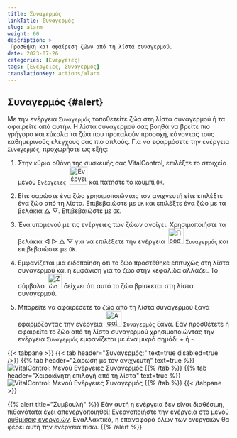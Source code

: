 ```yaml
---
title: Συναγερμός
linkTitle: Συναγερμός
slug: alarm
weight: 60
description: >
 Προσθήκη και αφαίρεση ζώων από τη λίστα συναγερμού.
date: 2023-07-26
categories: [Ενέργειες]
tags: [Ενέργειες, Συναγερμός]
translationKey: actions/alarm
---
```


## Συναγερμός {#alert}

Με την ενέργεια `Συναγερμός` τοποθετείτε ζώα στη λίστα συναγερμού ή τα αφαιρείτε από αυτήν. Η λίστα συναγερμού σας βοηθά να βρείτε πιο γρήγορα και εύκολα τα ζώα που προκαλούν προσοχή, κάνοντας τους καθημερινούς ελέγχους σας πιο απλούς. Για να εφαρμόσετε την ενέργεια `Συναγερμός`, προχωρήστε ως εξής:

1. Στην κύρια οθόνη της συσκευής σας VitalControl, επιλέξτε το στοιχείο μενού `Ενέργειες` &nbsp;<img src="/icons/actions.svg" width="40" align="bottom" alt="Ενέργειες" /> και πατήστε το κουμπί `OK`.

2. Είτε σαρώστε ένα ζώο χρησιμοποιώντας τον ανιχνευτή είτε επιλέξτε ένα ζώο από τη λίστα. Επιβεβαιώστε με `OK` και επιλέξτε ένα ζώο με τα βελάκια △ ▽. Επιβεβαιώστε με `OK`.

3. Ένα υπομενού με τις ενέργειες των ζώων ανοίγει. Χρησιμοποιήστε τα βελάκια ◁ ▷ △ ▽ για να επιλέξετε την ενέργεια &nbsp;<img src="/icons/actions/alarm.svg" width="35" align="bottom" alt="Προσθήκη συναγερμού" /> `Συναγερμός` και επιβεβαιώστε με `OK`.

4. Εμφανίζεται μια ειδοποίηση ότι το ζώο προστέθηκε επιτυχώς στη λίστα συναγερμού και η εμφάνιση για το ζώο στην κεφαλίδα αλλάζει. Το σύμβολο &nbsp;<img src="/icons/header/animal-in-alarm.svg" width="32" align="bottom" alt="Ζώο σε συναγερμό" /> δείχνει ότι αυτό το ζώο βρίσκεται στη λίστα συναγερμού.

5. Μπορείτε να αφαιρέσετε το ζώο από τη λίστα συναγερμού ξανά εφαρμόζοντας την ενέργεια &nbsp;<img src="/icons/actions/alarm-minus.svg" width="35" align="bottom" alt="Αφαίρεση συναγερμού" /> `Συναγερμός` ξανά. Εάν προσθέτετε ή αφαιρείτε το ζώο από τη λίστα συναγερμού χρησιμοποιώντας την ενέργεια `Συναγερμός` εμφανίζεται με ένα μικρό σημάδι + ή -.

{{< tabpane >}}
{{< tab header="Συναγερμός:" text=true disabled=true />}}
{{% tab header="Σάρωση με τον ανιχνευτή" text=true %}}
![VitalControl: Μενού Ενέργειες Συναγερμός](../images/alarm-scan.png "Συναγερμός")
{{% /tab %}}
{{% tab header="Χειροκίνητη επιλογή από τη λίστα" text=true %}}
![VitalControl: Μενού Ενέργειες Συναγερμός](../images/alarm.png "Συναγερμός")
{{% /tab %}}
{{< /tabpane >}}

{{% alert title="Συμβουλή" %}}
Εάν αυτή η ενέργεια δεν είναι διαθέσιμη, πιθανότατα έχει απενεργοποιηθεί! Ενεργοποιήστε την ενέργεια στο μενού [ρυθμίσεις ενεργειών](../setting/). Εναλλακτικά, η επαναφορά όλων των ενεργειών θα φέρει αυτή την ενέργεια πίσω.
{{% /alert %}}
